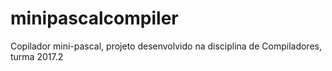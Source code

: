 # minipascalcompiler
Copilador mini-pascal, projeto desenvolvido na disciplina de Compiladores, turma 2017.2 
